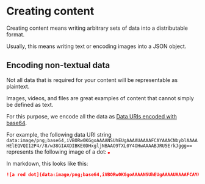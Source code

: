 # Creating content

Creating content means writing arbitrary sets of data into a distributable format.

Usually, this means writing text or encoding images into a JSON object.

## Encoding non-textual data

Not all data that is required for your content will be representable as plaintext.

Images, videos, and files are great examples of content that cannot simply be defined as text.

For this purpose, we encode all the data as [Data URIs encoded with base64](https://en.wikipedia.org/wiki/Data_URI_scheme).

For example, the following data URI string `data:image/png;base64,iVBORw0KGgoAAAANSUhEUgAAAAUAAAAFCAYAAACNbyblAAAAHElEQVQI12P4//8/w38GIAXDIBKE0DHxgljNBAAO9TXL0Y4OHwAAAABJRU5ErkJggg==` represents the following image of a dot: 
![a red dot](data:image/png;base64,iVBORw0KGgoAAAANSUhEUgAAAAUAAAAFCAYAAACNbyblAAAAHElEQVQI12P4//8/w38GIAXDIBKE0DHxgljNBAAO9TXL0Y4OHwAAAABJRU5ErkJggg== "The Image")

In markdown, this looks like this:

```md
![a red dot](data:image/png;base64,iVBORw0KGgoAAAANSUhEUgAAAAUAAAAFCAYAAACNbyblAAAAHElEQVQI12P4//8/w38GIAXDIBKE0DHxgljNBAAO9TXL0Y4OHwAAAABJRU5ErkJggg== "The Image")
```
